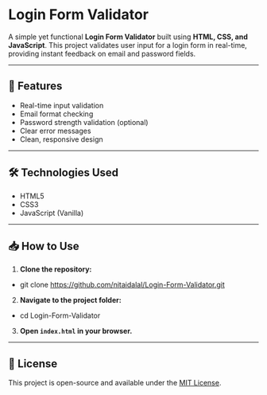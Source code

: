 # Login Form Validator

A simple yet functional **Login Form Validator** built using **HTML, CSS, and JavaScript**. This project validates user input for a login form in real-time, providing instant feedback on email and password fields.

---

## 🚀 Features

- Real-time input validation  
- Email format checking  
- Password strength validation (optional)  
- Clear error messages  
- Clean, responsive design  

---

## 🛠️ Technologies Used

- HTML5  
- CSS3  
- JavaScript (Vanilla)  

---

## 📥 How to Use

1. **Clone the repository:**
 - git clone https://github.com/nitaidalal/Login-Form-Validator.git

2. **Navigate to the project folder:**
 - cd Login-Form-Validator



3. **Open `index.html` in your browser.**

---



## 📄 License

This project is open-source and available under the [MIT License](LICENSE).

